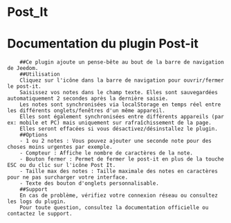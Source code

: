 # Post_It
# Documentation du plugin Post-it
        ##Ce plugin ajoute un pense-bête au bout de la barre de navigation de Jeedom.
        ##Utilisation
        Cliquez sur l'icône dans la barre de navigation pour ouvrir/fermer le post-it.  
        Saisissez vos notes dans le champ texte. Elles sont sauvegardées automatiquement 2 secondes après la dernière saisie.  
        Les notes sont synchronisées via localStorage en temps réel entre les différents onglets/fenêtres d'un même appareil.  
        Elles sont également synchronisées entre différents appareils (par ex: mobile et PC) mais uniquement sur rafraîchissement de la page.  
        Elles seront effacées si vous désactivez/désinstallez le plugin.
        ##Options
        - 1 ou 2 notes : Vous pouvez ajouter une seconde note pour des choses moins urgentes par exemple.
        - Compteur : Affiche le nombre de caractères de la note.
        - Bouton fermer : Permet de fermer le post-it en plus de la touche ESC ou du clic sur l'icône Post It.
        - Taille max des notes : Taille maximale des notes en caractères pour ne pas surcharger votre interface.
        - Texte des bouton d'onglets personnalisable.
        ##Support
        En cas de problème, vérifiez votre connexion réseau ou consultez les logs du plugin.
        Pour toute question, consultez la documentation officielle ou contactez le support.
